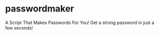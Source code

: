 # passwordmaker
A Script That Makes Passwords For You!
Get a strong password in just a few seconds!

